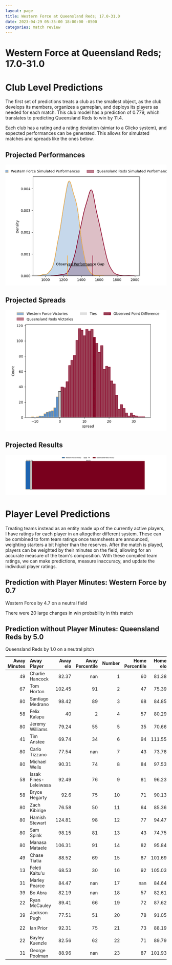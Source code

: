 ```yaml
---  
layout: page  
title: Western Force at Queensland Reds; 17.0-31.0  
date: 2023-04-29 05:35:00 18:00:00 -0500  
categories: match review  
---
```

# Western Force at Queensland Reds; 17.0-31.0

# Club Level Predictions


The first set of predictions treats a club as the smallest object, as the club develops its members, organizes a gameplan, and deploys its players as needed for each match. This club model has a prediction of 0.779, which translates to predicting Queensland Reds to win by 11.4.

Each club has a rating and a rating deviation (simiar to a Glicko system), and expected performances can be generated. This allows for simulated matches and spreads like the ones below.
## Projected Performances


![Projected Performances](plots/performances_2023-04-29-QueenslandReds-WesternForce.png)
## Projected Spreads


![Projected Spreads](plots/spreads_2023-04-29-QueenslandReds-WesternForce.png)
## Projected Results


![Projected Results](plots/resultbar_2023-04-29-QueenslandReds-WesternForce.png)
# Player Level Predictions


Treating teams instead as an entity made up of the currently active players, I have ratings for each player in an altogether different system. These can be combined to form team ratings once teamsheets are announced, weighting starters a bit higher than the reserves. After the match is played, players can be weighted by their minutes on the field, allowing for an accurate measure of the team's composition. With these compiled team ratings, we can make predictions, measure inaccuracy, and update the individual player ratings.
## Prediction with Player Minutes: Western Force by 0.7


Western Force by 4.7 on a neutral field

There were 20 large changes in win probability in this match
## Prediction without Player Minutes: Queensland Reds by 5.0


Queensland Reds by 1.0 on a neutral pitch



|   Away Minutes | Away Player           |   Away elo |   Away Percentile |   Number |   Home Percentile |   Home elo | Home Player      |   Home Minutes |
|---------------:|:----------------------|-----------:|------------------:|---------:|------------------:|-----------:|:-----------------|---------------:|
|             49 | Charlie Hancock       |      82.37 |               nan |        1 |                60 |      81.38 | Sef Fa'agase     |             56 |
|             67 | Tom Horton            |     102.45 |                91 |        2 |                47 |      75.39 | Matt Faessler    |             61 |
|             80 | Santiago Medrano      |      98.42 |                89 |        3 |                68 |      84.85 | Zane Nonggorr    |             56 |
|             58 | Felix Kalapu          |      40    |                 2 |        4 |                57 |      80.29 | Connor Vest      |             56 |
|             80 | Jeremy Williams       |      79.24 |                55 |        5 |                35 |      70.66 | Seru Uru         |             71 |
|             41 | Tim Anstee            |      69.74 |                34 |        6 |                94 |     111.55 | Liam Wright      |             80 |
|             80 | Carlo Tizzano         |      77.54 |               nan |        7 |                43 |      73.78 | Fraser McReight  |             80 |
|             80 | Michael Wells         |      90.31 |                74 |        8 |                84 |      97.53 | Harry Wilson     |             80 |
|             58 | Issak Fines-Leleiwasa |      92.49 |                76 |        9 |                81 |      96.23 | Tate McDermott   |             71 |
|             58 | Bryce Hegarty         |      92.6  |                75 |       10 |                71 |      90.13 | Lawson Creighton |             80 |
|             80 | Zach Kibirige         |      76.58 |                50 |       11 |                64 |      85.36 | Jock Campbell    |             80 |
|             80 | Hamish Stewart        |     124.81 |                98 |       12 |                77 |      94.47 | James O'Connor   |             41 |
|             80 | Sam Spink             |      98.15 |                81 |       13 |                43 |      74.75 | Josh Flook       |             80 |
|             80 | Manasa Mataele        |     106.31 |                91 |       14 |                82 |      95.84 | Suliasi Vunivalu |             80 |
|             49 | Chase Tiatia          |      88.52 |                69 |       15 |                87 |     101.69 | Jordan Petaia    |             70 |
|             13 | Feleti Kaitu'u        |      68.53 |                30 |       16 |                92 |     105.03 | Richie Asiata    |             19 |
|             31 | Marley Pearce         |      84.47 |               nan |       17 |               nan |      84.64 | George Blake     |             24 |
|             39 | Bo Abra               |      82.19 |               nan |       18 |                57 |      82.61 | Peni Ravai       |             24 |
|             22 | Ryan McCauley         |      89.41 |                66 |       19 |                72 |      87.62 | Ryan Smith       |             24 |
|             39 | Jackson Pugh          |      77.51 |                51 |       20 |                78 |      91.05 | Jake Upfield     |              9 |
|             22 | Ian Prior             |      92.31 |                75 |       21 |                73 |      88.19 | Kalani Thomas    |              9 |
|             22 | Bayley Kuenzle        |      82.56 |                62 |       22 |                71 |      89.79 | Tom Lynagh       |             39 |
|             31 | George Poolman        |      88.96 |               nan |       23 |                87 |     101.93 | Filipo Daugunu   |             10 |

